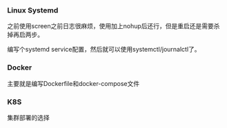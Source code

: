 
### Linux Systemd

之前使用screen之前日志很麻烦，使用加上nohup后还行，但是重启还是需要杀掉再启两步。

编写个systemd service配置，然后就可以使用systemctl/journalctl了。

### Docker

主要就是编写Dockerfile和docker-compose文件

### K8S

集群部署的选择